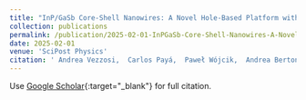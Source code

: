 ```yaml
---
title: "InP/GaSb Core-Shell Nanowires: A Novel Hole-Based Platform with Strong Spin-Orbit Coupling for Full-Shell Hybrid Devices"
collection: publications
permalink: /publication/2025-02-01-InPGaSb-Core-Shell-Nanowires-A-Novel-Hole-Based-Platform-with-Strong-Spin-Orbit-Coupling-for-Full-Shell-Hybrid-Devices
date: 2025-02-01
venue: 'SciPost Physics'
citation: ' Andrea Vezzosi,  Carlos Payá,  Paweł Wójcik,  Andrea Bertoni,  Guido Goldoni,  Elsa Prada,  Samuel D. Escribano,  SciPost Physics 18, 069, 2025.'
---
```

Use [Google Scholar](https://scholar.google.com/scholar?q=InP/GaSb+Core+Shell+Nanowires:+A+Novel+Hole+Based+Platform+with+Strong+Spin+Orbit+Coupling+for+Full+Shell+Hybrid+Devices){:target="_blank"} for full citation.